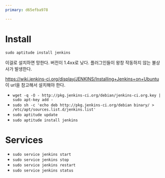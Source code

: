 ```yaml
---
primary: d65efba978

---
```


# Install

	sudo aptitude install jenkins 

이걸로 설치하면 망한다. 버전이 1.4xx로 낮다. 플러그인들이 왕창 작동하지 않는 불상사가 발생한다.

<https://wiki.jenkins-ci.org/display/JENKINS/Installing+Jenkins+on+Ubuntu> 이 url을 참고해서 설치해야 한다.

- `wget -q -O - http://pkg.jenkins-ci.org/debian/jenkins-ci.org.key | sudo apt-key add -`
- `sudo sh -c 'echo deb http://pkg.jenkins-ci.org/debian binary/ > /etc/apt/sources.list.d/jenkins.list'`
- `sudo aptitude update`
- `sudo aptitude install jenkins`

# Services

- `sudo service jenkins start`
- `sudo service jenkins stop`
- `sudo service jenkins restart`
- `sudo service jenkins status`


